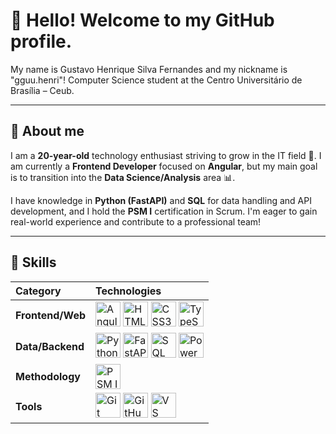 # 👋 Hello! Welcome to my GitHub profile.

My name is Gustavo Henrique Silva Fernandes and my nickname is "gguu.henri"!
Computer Science student at the Centro Universitário de Brasília – Ceub.

---

## 🚀 About me

I am a **20-year-old** technology enthusiast striving to grow in the IT field 🚀. I am currently a **Frontend Developer** focused on **Angular**, but my main goal is to transition into the **Data Science/Analysis** area 📊.

I have knowledge in **Python (FastAPI)** and **SQL** for data handling and API development, and I hold the **PSM I** certification in Scrum. I'm eager to gain real-world experience and contribute to a professional team!

---

## 🧠 Skills

| Category | Technologies |
| :--- | :--- |
| **Frontend/Web** | <img src="https://cdn.jsdelivr.net/gh/devicons/devicon/icons/angular/angular-original.svg" alt="Angular" width="40" height="40"/> <img src="https://cdn.jsdelivr.net/gh/devicons/devicon/icons/html5/html5-original.svg" alt="HTML5" width="40" height="40"/> <img src="https://cdn.jsdelivr.net/gh/devicons/devicon/icons/css3/css3-original.svg" alt="CSS3" width="40" height="40"/> <img src="https://cdn.jsdelivr.net/gh/devicons/devicon/icons/typescript/typescript-original.svg" alt="TypeScript" width="40" height="40"/> |
| **Data/Backend** | <img src="https://cdn.jsdelivr.net/gh/devicons/devicon/icons/python/python-original.svg" alt="Python" width="40" height="40"/> <img src="https://img.shields.io/badge/FastAPI-005571?style=for-the-badge&logo=fastapi" alt="FastAPI" height="40"/> <img src="https://cdn.jsdelivr.net/gh/devicons/devicon/icons/postgresql/postgresql-original.svg" alt="SQL" width="40" height="40"/> <img src="https://img.shields.io/badge/Power%20BI-F2C811?style=for-the-badge&logo=power-bi" alt="Power BI" height="40"/> |
| **Methodology** | <img src="https://img.shields.io/badge/SCRUM%20PSM%20I-007FFF?style=for-the-badge&logo=scrum&logoColor=white" alt="PSM I" height="40"/> |
| **Tools** | <img src="https://cdn.jsdelivr.net/gh/devicons/devicon/icons/git/git-original.svg" alt="Git" width="40" height="40"/> <img src="https://cdn.jsdelivr.net/gh/devicons/devicon/icons/github/github-original.svg" alt="GitHub" width="40" height="40"/> <img src="https://cdn.jsdelivr.net/gh/devicons/devicon/icons/vscode/vscode-original.svg" alt="VS Code" width="40" height="40"/> |



